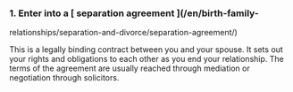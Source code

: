 ###  1\. Enter into a [ separation agreement ](/en/birth-family-
relationships/separation-and-divorce/separation-agreement/)

This is a legally binding contract between you and your spouse. It sets out
your rights and obligations to each other as you end your relationship. The
terms of the agreement are usually reached through mediation or negotiation
through solicitors.
